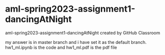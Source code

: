 # aml-spring2023-assignment1-dancingAtNight
aml-spring2023-assignment1-dancingAtNight created by GitHub Classroom

my answer is in master branch and i have set it as the default branch. hw1_ml.ipynb is the code and hw1_ml.pdf is the pdf file 
